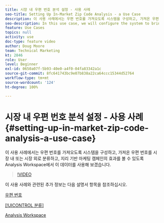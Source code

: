 ```yaml
---
title: 시장 내 우편 번호 분석 설정 - 사용 사례
seo-title: Setting Up In-Market Zip Code Analysis - a Use Case
description: 이 사용 사례에서는 우편 번호를 가져오도록 시스템을 구성하고, 가져온 우편 번호를 시장 내 또는 시장 외로 분류하고, 지리 기반 마케팅 캠페인의 효과를 볼 수 있도록 Analysis Workspace에서 이 데이터를 사용해 보겠습니다.
seo-description: In this use case, we will configure the system to bring in zip codes, classify them as in-market or out-of-market, and then use this data in Analysis Workspace so that we can see the effectiveness of our geo-targeted marketing campaigns.
feature: Use Cases
topics: null
activity: use
doc-type: feature video
author: Doug Moore
team: Technical Marketing
kt: 2846
role: User
level: Beginner
exl-id: 0650a07f-5b93-40e0-a4f0-04fa83342a1c
source-git-commit: 8fc641743bc9e07b838a22ca64ccc15344d52764
workflow-type: tm+mt
source-wordcount: '124'
ht-degree: 100%

---
```


# 시장 내 우편 번호 분석 설정 - 사용 사례 {#setting-up-in-market-zip-code-analysis-a-use-case}

이 사용 사례에서는 우편 번호를 가져오도록 시스템을 구성하고, 가져온 우편 번호를 시장 내 또는 시장 외로 분류하고, 지리 기반 마케팅 캠페인의 효과를 볼 수 있도록 Analysis Workspace에서 이 데이터를 사용해 보겠습니다.

>[!VIDEO](https://video.tv.adobe.com/v/27052/?quality=12&learn=on)

이 사용 사례와 관련된 추가 정보는 다음 설명서 항목을 참조하십시오.

[우편 번호](https://experienceleague.adobe.com/docs/analytics/components/dimensions/zip-code.html?lang=ko)

[[!UICONTROL 분류]](https://experienceleague.adobe.com/docs/analytics/components/classifications/c-classifications.html?lang=ko)

[Analysis Workspace](https://experienceleague.adobe.com/docs/analytics/analyze/analysis-workspace/home.html?lang=ko)
